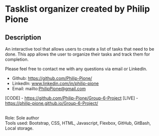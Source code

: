 # Tasklist organizer created by Philip Pione

## Description
An interactive tool that allows users to create a list of tasks that need to be done. This app allows the user to organize their tasks and track them for completion.

Please feel free to contact me with any questions via email or LinkedIn.
- Github: https://github.com/Philip-Pione/
- LinkedIn: www.linkedin.com/in/philip-pione
- Email: mailto:PhilipPione@gmail.com

[CODE] - https://github.com/Philip-Pione/Group-6-Project
[LIVE] - https://philip-pione.github.io/Group-6-Project/

<br>
Role: Sole author
<br>
Tools used: Bootstrap, CSS, HTML, Javascript, Flexbox, GitHub, GitBash, Local storage.
